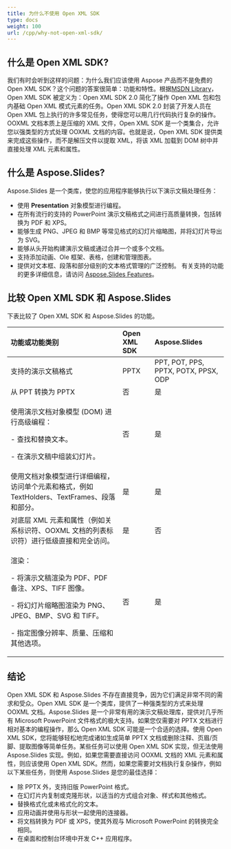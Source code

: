 ```yaml
---
title: 为什么不使用 Open XML SDK
type: docs
weight: 100
url: /cpp/why-not-open-xml-sdk/
---
```


## **什么是 Open XML SDK?**
我们有时会听到这样的问题：为什么我们应该使用 Aspose 产品而不是免费的 Open XML SDK？这个问题的答案很简单：功能和特性。根据[MSDN Library](https://docs.microsoft.com/en-us/office/open-xml/open-xml-sdk)，Open XML SDK 被定义为：Open XML SDK 2.0 简化了操作 Open XML 包和包内基础 Open XML 模式元素的任务。Open XML SDK 2.0 封装了开发人员在 Open XML 包上执行的许多常见任务，使得您可以用几行代码执行复杂的操作。OOXML 文档本质上是压缩的 XML 文件，Open XML SDK 是一个类集合，允许您以强类型的方式处理 OOXML 文档的内容。也就是说，Open XML SDK 提供类来完成这些操作，而不是解压文件以提取 XML，将该 XML 加载到 DOM 树中并直接处理 XML 元素和属性。

## **什么是 Aspose.Slides?**
Aspose.Slides 是一个类库，使您的应用程序能够执行以下演示文稿处理任务：

- 使用 **Presentation** 对象模型进行编程。
- 在所有流行的支持的 PowerPoint 演示文稿格式之间进行高质量转换，包括转换为 PDF 和 XPS。
- 能够生成 PNG、JPEG 和 BMP 等常见格式的幻灯片缩略图，并将幻灯片导出为 SVG。
- 能够从头开始构建演示文稿或通过合并一个或多个文档。
- 支持添加动画、Ole 框架、表格，创建和管理图表。
- 提供对文本框、段落和部分级别的文本格式管理的广泛控制。
  有关支持的功能的更多详细信息，请访问 [Aspose.Slides Features](/slides/net/product-overview/)。

## **比较 Open XML SDK 和 Aspose.Slides**
下表比较了 Open XML SDK 和 Aspose.Slides 的功能。

|**功能或功能类别**|**Open XML SDK**|**Aspose.Slides**|
| :- | :- | :- |
|支持的演示文稿格式|PPTX|PPT, POT, PPS, PPTX, POTX, PPSX, ODP|
|从 PPT 转换为 PPTX|否|是|
|<p>使用演示文档对象模型 (DOM) 进行高级编程：</p><p>- 查找和替换文本。</p><p>- 在演示文稿中组装幻灯片。</p>|否|是|
|使用文档对象模型进行详细编程，访问单个元素和格式，例如 TextHolders、TextFrames、段落和部分。|是|是|
|对底层 XML 元素和属性（例如关系标识符、OOXML 文档的列表标识符）进行低级直接和完全访问。|是|否|
|<p>渲染：</p><p>- 将演示文稿渲染为 PDF、PDF 备注、XPS、TIFF 图像。</p><p>- 将幻灯片缩略图渲染为 PNG、JPEG、BMP、SVG 和 TIFF。</p><p>- 指定图像分辨率、质量、压缩和其他选项。</p>|否|是|

## **结论**
Open XML SDK 和 Aspose.Slides 不存在直接竞争，因为它们满足非常不同的需求和受众。Open XML SDK 是一个类库，提供了一种强类型的方式来处理 OOXML 文档。Aspose.Slides 是一个非常有用的演示文稿处理库，提供对几乎所有 Microsoft PowerPoint 文件格式的极大支持。如果您仅需要对 PPTX 文档进行相对基本的编程操作，那么 Open XML SDK 可能是一个合适的选择。使用 Open XML SDK，您将能够轻松地完成诸如生成简单 PPTX 文档或删除注释、页眉/页脚、提取图像等简单任务。某些任务可以使用 Open XML SDK 实现，但无法使用 Aspose.Slides 实现。例如，如果您需要直接访问 OOXML 文档的 XML 元素和属性，则应该使用 Open XML SDK。然而，如果您需要对文档执行复杂操作，例如以下某些任务，则使用 Aspose.Slides 是您的最佳选择：

- 除 PPTX 外，支持旧版 PowerPoint 格式。
- 在幻灯片内复制或克隆形状，以适当的方式组合对象、样式和其他格式。
- 替换格式化或未格式化的文本。
- 应用动画并使用与形状一起使用的连接器。
- 将文档转换为 PDF 或 XPS，使其外观与 Microsoft PowerPoint 的转换完全相同。
- 在桌面和控制台环境中开发 C++ 应用程序。